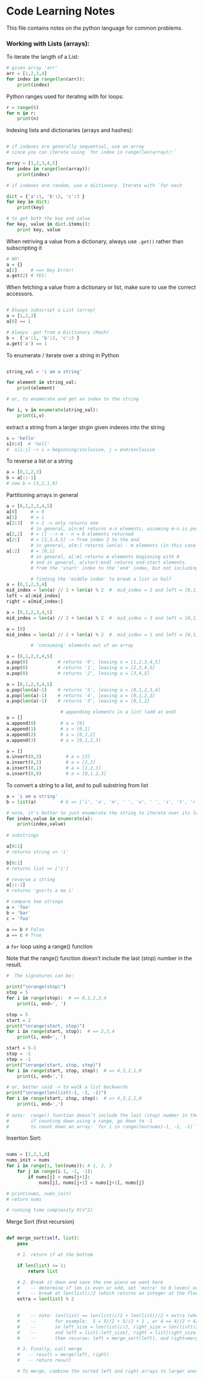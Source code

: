 # Code Learning Notes 

This file contains notes on the python language for common problems.

### Working with Lists (arrays):

To iterate the langth of a List:

```python
# given array 'arr'
arr = [1,2,3,4]
for index in range(len(arr)):
    print(index)
```

Python ranges used for iterating with for loops:

```python
r = range(6) 
for n in r:
    print(n)
```

Indexing lists and dictionaries (arrays and hashes):

```python

# if indexes are generally sequential, use an array
# since you can iterate using `for index in range(len(array)):`

array = [1,2,3,4,5]
for index in range(len(array)):
    print(index)

# if indexes are random, use a dictionary. Iterate with `for each   

dict = {'a':1, 'b':2, 'c':3 }
for key in dict:
    print(key) 

# to get both the key and value
for key, value in dict.items():
    print key, value


``` 

When retriving a value from a dictionary, always use `.get()` rather than subscripting it

```python
# NO!
a = {}
a[2]     # ==> Key Error! 
a.get(2) # YES!
```


When fetching a value from a dictionary or list, make sure to use the correct accessors.

```python

# Always subscript a List (array) 
a = [1,2,3]
a[0] == 1            

# Always .get from a Dictionary (Hash) 
b =  {'a':1, 'b':2, 'c':3 }
a.get('a') == 1 

```

To enumerate / iterate over a string in Python


```python

string_val = 'i am a string'

for element in string_val:
    print(element)

# or, to enumerate and get an index to the string

for i, v in enumerate(string_val):
    print(i,v)

```

extract a string from a larger strgin given indexes into the string

```python
s = 'hello'
s[0:4]  # 'hell'
#  s[i:j] -> i = beginning/inclusive, j = end/exclusive
```

To reverse a list or a string

```python
a = [0,1,2,3]
b = a[::-1]
# now b = [3,2,1,0]

```

Partitioning arrays in general

```python
a = [0,1,2,3,4,5]
a[0]     # = 0
a[1]     # = 1
a[2:3]   # = 2 -> only returns one
         # in general, a[n:m] returns m-n elements, assuming m-n is positive and neither m nor n are out of range
a[2,2]   # = [] --> m - n = 0 elements returned
a[2:]    # = [2,3,4,5] -> from index 2 to the end. 
         # in general, a[m:] returns len(a) - m elements (in this case 6-2)
a[:2]    # = [0,1]
         # in general, a[:m] returns m elements beginning with 0 
         # and in general, a[start:end] returns end-start elements. 
         # from the 'start' index to the 'end' index, but not including the 'end' index 

         # finding the 'middle index' to break a list in half
a = [0,1,2,3,4]
mid_index = len(a) // 2 + len(a) % 2  #  mid_index = 3 and left = [0,1,2] and right = [3,4]
left = a[:mid_index]
right = a[mid_index:]

a = [0,1,2,3,4,5]
mid_index = len(a) // 2 + len(a) % 2  #  mid_index = 3 and left = [0,1,2] and right = [3,4,5]

a = [0]
mid_index = len(a) // 2 + len(a) % 2  #  mid_index = 1 and left = [0,1,2] and right = [3,4,5]

         # 'consuming' elements out of an array

a = [0,1,2,3,4,5]
a.pop(0)           # returns '0', leaving a = [1,2,3,4,5]
a.pop(0)           # returns '1', leaving a = [2,3,4,5]
a.pop(0)           # returns '2', leaving a = [3,4,5]

a = [0,1,2,3,4,5]
a.pop(len(a)-1)    # returns '5', leaving a = [0,1,2,3,4]
a.pop(len(a)-1)    # returns '4', leaving a = [0,1,2,3]
a.pop(len(a)-1)    # returns '3', leaving a = [0,1,2]

                    # appending elements in a list (add at end)
a = []
a.append(0)         # a = [0]
a.append(1)         # a = [0,1]
a.append(2)         # a = [0,1,2]
a.append(3)         # a = [0,1,2,3]

a = []
a.insert(0,3)         # a = [3]
a.insert(0,2)         # a = [2,3]
a.insert(0,1)         # a = [1,2,3]
a.insert(0,0)         # a = [0,1,2,3]


```


To convert a string to a list, and to pull substring from list

```python
a = 'i am a string'
b = list(a)         # b => ['i', 'a', 'm', ' ', 'a', ' ', 's', 't', 'r', 'i', 'n', 'g']

# note, it's better to just enumerate the string to iterate over its letters
for index,value in enumerate(a):
    print(index,value)
 
# substrings

a[0:1]
# returns string => 'i' 

b[0:1]
# returns list => ['i']

# reverse a string
a[::-1]
# returns 'gnirts a ma i'

# compare two strings
a = 'foo'
b = 'bar'
c = 'foo'

a == b # False
a == c # True

```

a `for` loop using a range() function

Note that the range() function doesn’t include the last (stop) number in the result.


```python
#  The signatures can be:

print("\nrange(stop)")
stop = 5
for i in range(stop):  # => 0,1,2,3,4
    print(i, end=', ')

stop = 5
start = 2
print("\nrange(start, stop)")
for i in range(start, stop):  # => 2,3,4
    print(i, end=', ')

start = 5-1
stop = -1
step = -1
print("\nrange(start, stop, step)")
for i in range(start, stop, step):  # => 4,3,2,1,0
    print(i, end=',')

# or, better said -> to walk a list backwards
print("\nrange(len(list)-1, -1, -1)")
for i in range(start, stop, step):  # => 4,3,2,1,0
    print(i, end=',')
  
# note:  range() function doesn’t include the last (stop) number in the result.
#        if counting down using a range, go down to -1
#        to count down an array: `for i in range(len(nums)-1, -1, -1)`
``` 

Insertion Sort:

```python

nums = [3,2,1,0]
nums_init = nums
for i in range(1, len(nums)): # 1, 2, 3
    for j in range(i-1, -1, -1):
        if nums[j] > nums[j+1]:
            nums[j], nums[j+1] = nums[j+1], nums[j]

# print(nums, nums_init)
# return nums

# running time complexity O(n^2)

```

Merge Sort (first recursion)

```python

def merge_sort(self, list):
    pass

    # 1. return if at the bottom    

    if len(list) <= 1:
        return list

    # 2. Break it down and save the one piece we want here
    #    -- determine if len is even or odd, set 'extra' to 0 (even) or 1 (odd)
    #    -- break at len(list)//2 (which returns an integer at the floor) 
    extra = len(list) % 2
    

    #    -- note: len(list) == len(list)//2 + len(list)//2 + extra (where extra is 1 if odd and 0 id even)
    #    --       for example:  5 = 5//2 + 5//2 + 1 , or 4 == 4//2 + 4//2 + 0
    #    --       so left_size = len(list)//2, right_size = len(list)//2 + extra
    #    --       and left = list[:left_size], right = list[right_size:]  # colon's go on left for left and right for right
    #    --       then recurse: left = merge_sort(left), and right=merge_sort(right)

    # 3. Finally, call merge
    #   -- result = merge(left, right)
    #   -- return result

    # To merge, combine the sorted left and right arrays to larger ones
    




```
